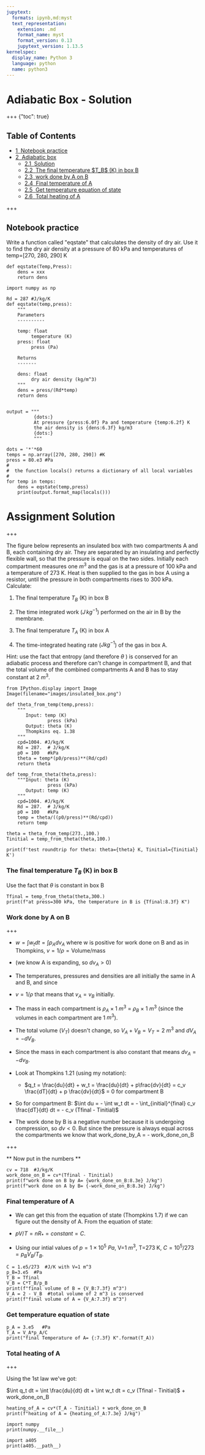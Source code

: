 ```yaml
---
jupytext:
  formats: ipynb,md:myst
  text_representation:
    extension: .md
    format_name: myst
    format_version: 0.13
    jupytext_version: 1.13.5
kernelspec:
  display_name: Python 3
  language: python
  name: python3
---
```


# Adiabatic Box - Solution

+++ {"toc": true}

## Table of Contents

<div class="toc" style="margin-top: 1em;"><ul class="toc-item"><li><span><a href="#Notebook-practice" data-toc-modified-id="Notebook-practice-1"><span class="toc-item-num">1&nbsp;&nbsp;</span>Notebook practice</a></span></li><li><span><a href="#Adiabatic-box" data-toc-modified-id="Adiabatic-box-2"><span class="toc-item-num">2&nbsp;&nbsp;</span>Adiabatic box</a></span><ul class="toc-item"><li><span><a href="#Solution" data-toc-modified-id="Solution-2.1"><span class="toc-item-num">2.1&nbsp;&nbsp;</span>Solution</a></span></li><li><span><a href="#The-final-temperature-$T_B$-(K)-in-box-B" data-toc-modified-id="The-final-temperature-$T_B$-(K)-in-box-B-2.2"><span class="toc-item-num">2.2&nbsp;&nbsp;</span>The final temperature $T_B$ (K) in box B</a></span></li><li><span><a href="#work-done-by-A-on-B" data-toc-modified-id="work-done-by-A-on-B-2.3"><span class="toc-item-num">2.3&nbsp;&nbsp;</span>work done by A on B</a></span></li><li><span><a href="#Final-temperature-of-A" data-toc-modified-id="Final-temperature-of-A-2.4"><span class="toc-item-num">2.4&nbsp;&nbsp;</span>Final temperature of A</a></span></li><li><span><a href="#Get-temperature-equation-of-state" data-toc-modified-id="Get-temperature-equation-of-state-2.5"><span class="toc-item-num">2.5&nbsp;&nbsp;</span>Get temperature equation of state</a></span></li><li><span><a href="#Total-heating-of-A" data-toc-modified-id="Total-heating-of-A-2.6"><span class="toc-item-num">2.6&nbsp;&nbsp;</span>Total heating of A</a></span></li></ul></li></ul></div>

+++

## Notebook practice

    
Write a function called "eqstate" that calculates the density of dry air.  Use it to find the dry air density
at a pressure of 80 kPa and temperatures of temp=[270, 280, 290] K

```{code-cell} ipython3
def eqstate(Temp,Press):
    dens = xxx
    return dens
```

```{code-cell} ipython3
import numpy as np

Rd = 287 #J/kg/K
def eqstate(temp,press):
    """
    Parameters
    ----------
    
    temp: float
         temperature (K)
    press: float
         press (Pa)
         
    Returns
    -------
    
    dens: float
         dry air density (kg/m^3)
    """
    dens = press/(Rd*temp)
    return dens


output = """
          {dots:}
          At pressure {press:6.0f} Pa and temperature {temp:6.2f} K 
          the air density is {dens:6.3f} kg/m3
          {dots:}
          """

dots = '*'*60
temps = np.array([270, 280, 290]) #K
press = 80.e3 #Pa
#
#  the function locals() returns a dictionary of all local variables
#
for temp in temps:
    dens = eqstate(temp,press)
    print(output.format_map(locals()))
```

# Assignment Solution

+++

The figure below represents an insulated box with two
compartments A and B, each containing dry air. They are separated by
an insulating and perfectly flexible wall, so that the pressure is
equal on the two sides. Initially each compartment measures one $m^3$ and
the gas is at a pressure of 100 kPa and a temperature of 273 K. Heat
is then supplied to the gas in box A using a resistor, until the
pressure in both compartments rises to 300 kPa. Calculate:

1. The final temperature  $T_B$ (K) in box B

2. The time integrated work ($J\,kg^{-1}$) performed on the air in B by the
   membrane.

3. The final temperature $T_A$ (K) in box A

4. The time-integrated heating rate ($J kg^{-1}$) of the gas in box A.

Hint: use the fact that entropy (and therefore $\theta$ ) is conserved for an adiabatic process and therefore can't change in compartment B, and
that the total volume of the combined compartments A and B has to stay constant at 2 $m^3$.

```{code-cell} ipython3
from IPython.display import Image
Image(filename="images/insulated_box.png")
```

```{code-cell} ipython3
def theta_from_temp(temp,press):
    """
       Input: temp (K)
               press (kPa)
       Output: theta (K)
       Thompkins eq. 1.38
    """
    cpd=1004. #J/kg/K
    Rd = 287.  # J/kg/K
    p0 = 100   #kPa
    theta = temp*(p0/press)**(Rd/cpd)
    return theta

def temp_from_theta(theta,press):
    """Input: theta (K)
               press (kPa)
       Output: temp (K)
    """
    cpd=1004. #J/kg/K
    Rd = 287.  # J/kg/K
    p0 = 100   #kPa
    temp = theta/((p0/press)**(Rd/cpd))
    return temp
    
theta = theta_from_temp(273.,100.)
Tinitial = temp_from_theta(theta,100.)

print(f'test roundtrip for theta: theta={theta} K, Tinitial={Tinitial} K')
```

### The final temperature $T_B$ (K) in box B

Use the fact that $\theta$ is constant in box B

```{code-cell} ipython3
Tfinal = temp_from_theta(theta,300.)
print(f"at press=300 kPa, the temperature in B is {Tfinal:8.3f} K")
```

### Work done by A on B

+++

* $w = \int w_t dt = \int p_A d v_A$  where w is positive for work done on B and as in Thompkins, $v = 1/\rho = \text{Volume/mass}$

* (we know A is expanding, so $dv_A > 0$)

* The temperatures, pressures and densities are all initially the same in A and B, and since

* $v = 1 / \rho$  that means that  $v_A =v_B$ initially. 

* The mass in each compartment is
$\rho_A \times 1\ m^{3}$ = $\rho_B$ $\times$ 1 $m^{3}$ 
(since the volumes in each compartment are 1 $m^3$). 

* The total volume ($V_T$) doesn't change, so $V_A + V_B = V_T = 2\ m^3$ and $dV_A = - dV_B$.  
* Since the mass in each compartment is also constant that means $dv_A = - dv_B$. 

* Look at Thompkins 1.21 (using my notation):
 
  * $q_t   = \frac{du}{dt} + w_t = \frac{du}{dt}  + 
p\frac{dv}{dt} = c_v \frac{dT}{dt} + p \frac{dv}{dt}$  = 0 for compartment B


* So for compartment B:  $\int du = - \int w_t dt = - \int_{initial}^{final} c_v \frac{dT}{dt} dt = - c_v (Tfinal  - Tinitial)$

* The work done by B is a negative number  because it is undergoing compression, so $d v < 0$.  But since the pressure is always equal across the compartments  we know that work_done_by_A = - work_done_on_B

+++

** Now put in the numbers **

```{code-cell} ipython3
cv = 718  #J/kg/K
work_done_on_B = cv*(Tfinal - Tinitial)
print(f"work done on B by A= {work_done_on_B:8.3e} J/kg")
print(f"work done on A by B= {-work_done_on_B:8.3e} J/kg")
```

### Final temperature of A

* We can get this from the equation of state (Thompkins 1.7) if we can figure out the density of A.  From the equation of state:

* $pV/T = n R_* = constant=C$.  

* Using our intial values of $p=1 \times 10^5\ Pa$, V=$1\ m^3$, T=273 K, $C=10^5/273 = p_B V_B/T_B$.

```{code-cell} ipython3
C = 1.e5/273  #J/K with V=1 m^3
p_B=3.e5  #Pa
T_B = Tfinal
V_B = C*T_B/p_B
print(f"final volume of B = {V_B:7.3f} m^3")
V_A = 2 - V_B  #total volume of 2 m^3 is conserved
print(f"final volume of A = {V_A:7.3f} m^3")
```

### Get temperature equation of state

```{code-cell} ipython3
p_A = 3.e5   #Pa
T_A = V_A*p_A/C
print("final Temperature of A= {:7.3f} K".format(T_A))
```

### Total heating of A

+++

Using the 1st law we've got:

$\int q_t dt  = \int \frac{du}{dt} dt  + \int w_t dt = c_v (Tfinal - Tinitial)$ + work_done_on_B

```{code-cell} ipython3
heating_of_A = cv*(T_A - Tinitial) + work_done_on_B
print(f"heating of A = {heating_of_A:7.3e} J/kg")
```

```{code-cell} ipython3
import numpy
print(numpy.__file__)
```

```{code-cell} ipython3
import a405
print(a405.__path__)
```

```{code-cell} ipython3

```
